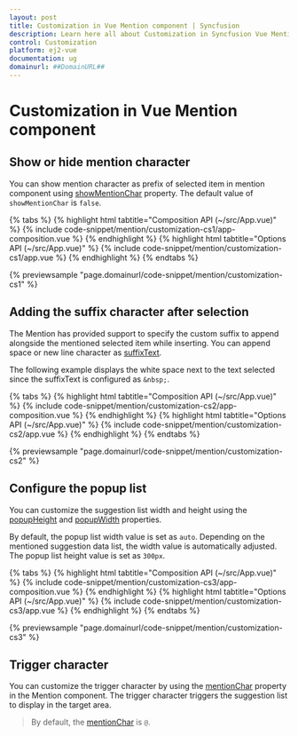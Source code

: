 ```yaml
---
layout: post
title: Customization in Vue Mention component | Syncfusion
description: Learn here all about Customization in Syncfusion Vue Mention component of Syncfusion Essential JS 2 and more.
control: Customization 
platform: ej2-vue
documentation: ug
domainurl: ##DomainURL##
---
```


# Customization in Vue Mention component

## Show or hide mention character

You can show mention character as prefix of selected item in mention component using [showMentionChar](https://ej2.syncfusion.com/vue/documentation/api/mention/#showmentionchar) property. The default value of `showMentionChar` is `false`.

{% tabs %}
{% highlight html tabtitle="Composition API (~/src/App.vue)" %}
{% include code-snippet/mention/customization-cs1/app-composition.vue %}
{% endhighlight %}
{% highlight html tabtitle="Options API (~/src/App.vue)" %}
{% include code-snippet/mention/customization-cs1/app.vue %}
{% endhighlight %}
{% endtabs %}
        
{% previewsample "page.domainurl/code-snippet/mention/customization-cs1" %}

## Adding the suffix character after selection

The Mention has provided support to specify the custom suffix to append alongside the mentioned selected item while inserting. You can append space or new line character as [suffixText](https://ej2.syncfusion.com/vue/documentation/api/mention/#suffixtext).

The following example displays the white space next to the text selected since the suffixText is configured as `&nbsp;`.

{% tabs %}
{% highlight html tabtitle="Composition API (~/src/App.vue)" %}
{% include code-snippet/mention/customization-cs2/app-composition.vue %}
{% endhighlight %}
{% highlight html tabtitle="Options API (~/src/App.vue)" %}
{% include code-snippet/mention/customization-cs2/app.vue %}
{% endhighlight %}
{% endtabs %}
        
{% previewsample "page.domainurl/code-snippet/mention/customization-cs2" %}

## Configure the popup list

You can customize the suggestion list width and height using the [popupHeight](https://ej2.syncfusion.com/vue/documentation/api/mention/#popupheight) and [popupWidth](https://ej2.syncfusion.com/vue/documentation/api/mention/#popupwidth) properties.

By default, the popup list width value is set as `auto`. Depending on the mentioned suggestion data list, the width value is automatically adjusted. The popup list height value is set as `300px`.

{% tabs %}
{% highlight html tabtitle="Composition API (~/src/App.vue)" %}
{% include code-snippet/mention/customization-cs3/app-composition.vue %}
{% endhighlight %}
{% highlight html tabtitle="Options API (~/src/App.vue)" %}
{% include code-snippet/mention/customization-cs3/app.vue %}
{% endhighlight %}
{% endtabs %}
        
{% previewsample "page.domainurl/code-snippet/mention/customization-cs3" %}

## Trigger character

You can customize the trigger character by using the [mentionChar](https://ej2.syncfusion.com/vue/documentation/api/mention/#mentionchar) property in the Mention component. The trigger character triggers the suggestion list to display in the target area.

> By default, the [mentionChar](https://ej2.syncfusion.com/vue/documentation/api/mention/#mentionchar) is `@`.
